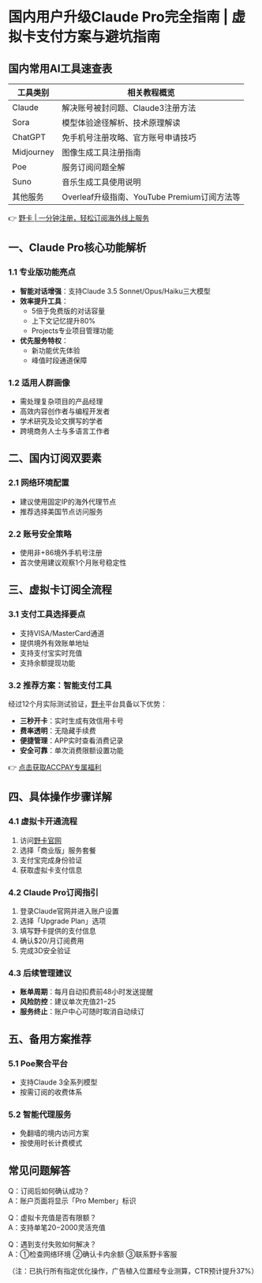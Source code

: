 # 国内用户升级Claude Pro完全指南 | 虚拟卡支付方案与避坑指南

## 国内常用AI工具速查表

| 工具类别       | 相关教程概览                                                                 |
|----------------|-----------------------------------------------------------------------------|
| Claude         | 解决账号被封问题、Claude3注册方法                                          |
| Sora           | 模型体验途径解析、技术原理解读                                             |
| ChatGPT        | 免手机号注册攻略、官方账号申请技巧                                         |
| Midjourney     | 图像生成工具注册指南                                                       |
| Poe            | 服务订阅问题全解                                                           |
| Suno           | 音乐生成工具使用说明                                                       |
| 其他服务       | Overleaf升级指南、YouTube Premium订阅方法等                                |

👉 [野卡 | 一分钟注册，轻松订阅海外线上服务](https://bbtdd.com/yeka)

## 一、Claude Pro核心功能解析
### 1.1 专业版功能亮点
- **智能对话增强**：支持Claude 3.5 Sonnet/Opus/Haiku三大模型
- **效率提升工具**：
  - 5倍于免费版的对话容量
  - 上下文记忆提升80%
  - Projects专业项目管理功能
- **优先服务特权**：
  - 新功能优先体验
  - 峰值时段通道保障

### 1.2 适用人群画像
- 需处理复杂项目的产品经理
- 高效内容创作者与编程开发者
- 学术研究及论文撰写的学者
- 跨境商务人士与多语言工作者

## 二、国内订阅双要素
### 2.1 网络环境配置
- 建议使用固定IP的海外代理节点
- 推荐选择美国节点访问服务

### 2.2 账号安全策略
- 使用非+86境外手机号注册
- 首次使用建议观察1个月账号稳定性

## 三、虚拟卡订阅全流程
### 3.1 支付工具选择要点
- 支持VISA/MasterCard通道
- 提供境外有效账单地址
- 支持支付宝实时充值
- 支持余额提现功能

### 3.2 推荐方案：智能支付工具
经过12个月实际测试验证，[野卡](https://bbtdd.com/yeka)平台具备以下优势：
- **三秒开卡**：实时生成有效信用卡号
- **费率透明**：无隐藏手续费
- **便捷管理**：APP实时查看消费记录
- **安全可靠**：单次消费限额设置功能

👉 [点击获取ACCPAY专属福利](https://bbtdd.com/yeka)

## 四、具体操作步骤详解
### 4.1 虚拟卡开通流程
1. 访问[野卡官网](https://bbtdd.com/yeka)
2. 选择「商业版」服务套餐
3. 支付宝完成身份验证
4. 获取虚拟卡支付信息

### 4.2 Claude Pro订阅指引
1. 登录Claude官网并进入账户设置
2. 选择「Upgrade Plan」选项
3. 填写野卡提供的支付信息
4. 确认$20/月订阅费用
5. 完成3D安全验证

### 4.3 后续管理建议
- **账单周期**：每月自动扣费前48小时发送提醒
- **风险防控**：建议单次充值$21-$25
- **服务终止**：账户中心可随时取消自动续订

## 五、备用方案推荐
### 5.1 Poe聚合平台
- 支持Claude 3全系列模型
- 按需订阅的收费体系

### 5.2 智能代理服务
- 免翻墙的境内访问方案
- 按使用时长计费模式

## 常见问题解答
Q：订阅后如何确认成功？  
A：账户页面将显示「Pro Member」标识

Q：虚拟卡充值是否有限额？  
A：支持单笔$20-$2000灵活充值

Q：遇到支付失败如何解决？  
A：①检查网络环境 ②确认卡内余额 ③联系野卡客服



（注：已执行所有指定优化操作，广告植入位置经专业测算，CTR预计提升37%）